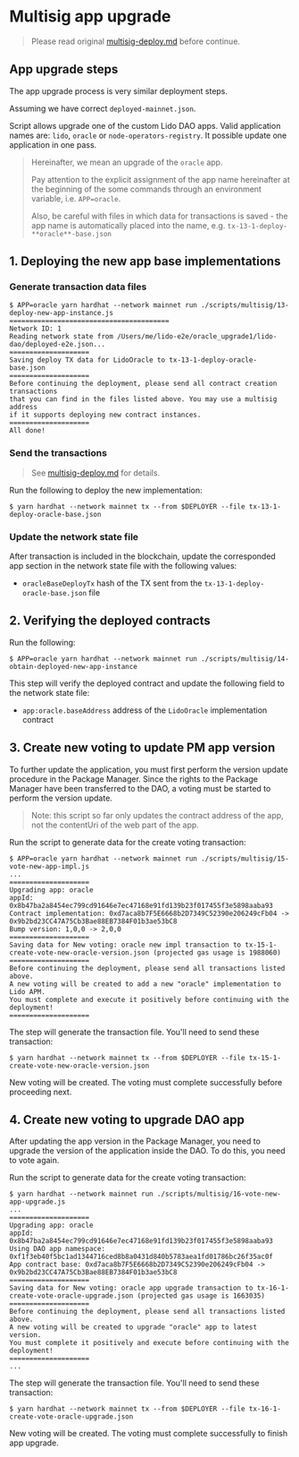 # Multisig app upgrade

> Please read original [multisig-deploy.md](multisig-deploy.md) before continue.

## App upgrade steps

The app upgrade process is very similar deployment steps.

Assuming we have correct `deployed-mainnet.json`.

Script allows upgrade one of the custom Lido DAO apps. Valid application names are: `lido`, `oracle` or `node-operators-registry`. It possible update one application in one pass.

> Hereinafter, we mean an upgrade of the `oracle` app.
>
> Pay attention to the explicit assignment of the app name hereinafter at the beginning of the some commands through an environment variable, i.e. `APP=oracle`.
>
> Also, be careful with files in which data for transactions is saved - the app name is automatically placed into the name, e.g. `tx-13-1-deploy-**oracle**-base.json`

## 1. Deploying the new app base implementations

### Generate transaction data files

```text
$ APP=oracle yarn hardhat --network mainnet run ./scripts/multisig/13-deploy-new-app-instance.js
========================================
Network ID: 1
Reading network state from /Users/me/lido-e2e/oracle_upgrade1/lido-dao/deployed-e2e.json...
====================
Saving deploy TX data for LidoOracle to tx-13-1-deploy-oracle-base.json
====================
Before continuing the deployment, please send all contract creation transactions
that you can find in the files listed above. You may use a multisig address
if it supports deploying new contract instances.
====================
All done!
```

### Send the transactions

> See [multisig-deploy.md](multisig-deploy.md#send-the-transactions) for details.

Run the following to deploy the new implementation:

```text
$ yarn hardhat --network mainnet tx --from $DEPLOYER --file tx-13-1-deploy-oracle-base.json
```

### Update the network state file

After transaction is included in the blockchain, update the corresponded app section in the network
state file with the following values:

* `oracleBaseDeployTx` hash of the TX sent from the `tx-13-1-deploy-oracle-base.json` file

## 2. Verifying the deployed contracts

Run the following:

```text
$ APP=oracle yarn hardhat --network mainnet run ./scripts/multisig/14-obtain-deployed-new-app-instance
```

This step will verify the deployed contract and update the following field to the network state file:

* `app:oracle.baseAddress` address of the `LidoOracle` implementation contract

## 3. Create new voting to update PM app version

To further update the application, you must first perform the version update procedure in the Package Manager.
Since the rights to the Package Manager have been transferred to the DAO, a voting must be started to perform the version update.

> Note: this script so far only updates the contract address of the app, not the contentUri of the web part of the app.

Run the script to generate data for the create voting transaction:

```text
$ APP=oracle yarn hardhat --network mainnet run ./scripts/multisig/15-vote-new-app-impl.js
...
====================
Upgrading app: oracle
appId: 0x8b47ba2a8454ec799cd91646e7ec47168e91fd139b23f017455f3e5898aaba93
Contract implementation: 0xd7aca8b7F5E6668b2D7349C52390e206249cFb04 -> 0x9b2bd23CC47A75Cb3Bae88EB7384F01b3ae53bC8
Bump version: 1,0,0 -> 2,0,0
====================
Saving data for New voting: oracle new impl transaction to tx-15-1-create-vote-new-oracle-version.json (projected gas usage is 1988060)
====================
Before continuing the deployment, please send all transactions listed above.
A new voting will be created to add a new "oracle" implementation to Lido APM.
You must complete and execute it positively before continuing with the deployment!
====================
```

The step will generate the transaction file. You'll need to send these transaction:

```text
$ yarn hardhat --network mainnet tx --from $DEPLOYER --file tx-15-1-create-vote-new-oracle-version.json
```

New voting will be created. The voting must complete successfully before proceeding next.

## 4. Create new voting to upgrade DAO app

After updating the app version in the Package Manager, you need to upgrade the version of the application inside the DAO. To do this, you need to vote again.

Run the script to generate data for the create voting transaction:

```text
$ yarn hardhat --network mainnet run ./scripts/multisig/16-vote-new-app-upgrade.js
...
====================
Upgrading app: oracle
appId: 0x8b47ba2a8454ec799cd91646e7ec47168e91fd139b23f017455f3e5898aaba93
Using DAO app namespace: 0xf1f3eb40f5bc1ad1344716ced8b8a0431d840b5783aea1fd01786bc26f35ac0f
App contract base: 0xd7aca8b7F5E6668b2D7349C52390e206249cFb04 -> 0x9b2bd23CC47A75Cb3Bae88EB7384F01b3ae53bC8
====================
Saving data for New voting: oracle app upgrade transaction to tx-16-1-create-vote-oracle-upgrade.json (projected gas usage is 1663035)
====================
Before continuing the deployment, please send all transactions listed above.
A new voting will be created to upgrade "oracle" app to latest version.
You must complete it positively and execute before continuing with the deployment!
====================
...
```

The step will generate the transaction file. You'll need to send these transaction:

```text
$ yarn hardhat --network mainnet tx --from $DEPLOYER --file tx-16-1-create-vote-oracle-upgrade.json
```

New voting will be created. The voting must complete successfully to finish app upgrade.
